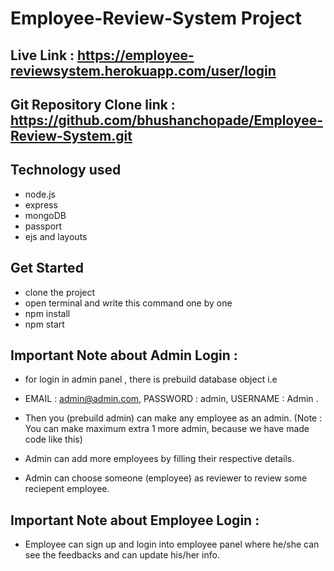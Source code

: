 # Employee-Review-System Project
## Live Link : https://employee-reviewsystem.herokuapp.com/user/login

## Git Repository Clone link : https://github.com/bhushanchopade/Employee-Review-System.git

## Technology used 
- node.js
- express
- mongoDB
- passport
- ejs and layouts

## Get Started 
- clone the project
- open terminal and write this command one by one
- npm install
- npm start

## Important Note about Admin Login :
- for login in admin panel , there is prebuild database object i.e 

- EMAIL : admin@admin.com,
  PASSWORD : admin, 
  USERNAME : Admin .

- Then you (prebuild admin) can make any employee as an admin.
  (Note : You can make maximum extra 1 more admin, because we have made code like this)
  
- Admin can add more employees by filling their respective details.
- Admin can choose someone (employee) as reviewer to review some reciepent employee.

## Important Note about Employee Login :
- Employee can sign up and login into employee panel where he/she can see the feedbacks and can update his/her info.

